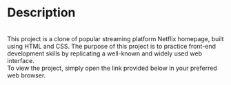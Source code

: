 # Description 
<br>
This project is a clone of popular streaming platform Netflix homepage, built using HTML and CSS. The purpose of this project is to practice front-end development skills by replicating a well-known and widely used web interface.
<br>
To view the project, simply open the link provided below in your preferred web browser. 
